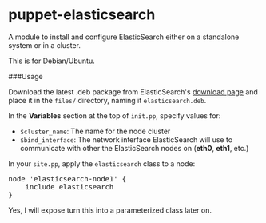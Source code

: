 puppet-elasticsearch
====================

A module to install and configure ElasticSearch either on a standalone system or in a cluster.

This is for Debian/Ubuntu.

###Usage

Download the latest .deb package from ElasticSearch's [download page](http://www.elasticsearch.org/download/) and place it in the `files/` directory, naming it `elasticsearch.deb`.

In the **Variables** section at the top of `init.pp`, specify values for:

* `$cluster_name`: The name for the node cluster
* `$bind_interface`: The network interface ElasticSearch will use to communicate with other the ElasticSearch nodes on (**eth0**, **eth1**, etc.)

In your `site.pp`, apply the `elasticsearch` class to a node:

<pre>
node 'elasticsearch-node1' {
    include elasticsearch
}
</pre>

Yes, I will expose turn this into a parameterized class later on.


